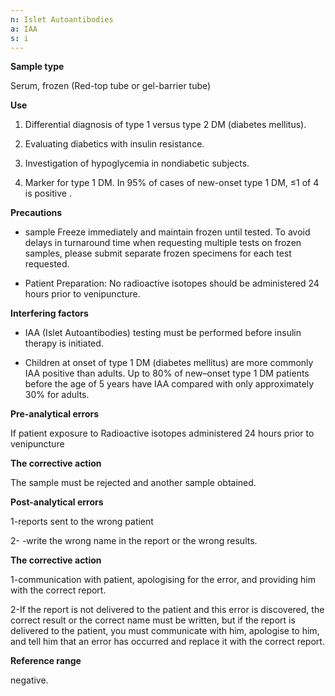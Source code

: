```yaml
---
n: Islet Autoantibodies
a: IAA
s: i
---
```


__Sample type__

Serum, frozen (Red-top tube or gel-barrier tube)

__Use__ 

1.	Differential diagnosis of type 1 versus type 2 DM (diabetes mellitus). 

2.	Evaluating diabetics with insulin resistance. 

3.	Investigation of hypoglycemia in nondiabetic subjects. 

4.	Marker for type 1 DM. In 95% of cases of new-onset type 1 DM, ≤1 of 4 is positive .

__Precautions__

-	sample Freeze immediately and maintain frozen until tested. To avoid delays in turnaround time when requesting multiple tests on frozen samples, please submit separate frozen specimens for each test requested.

-	Patient Preparation: No radioactive isotopes should be administered 24 hours prior to venipuncture.

 __Interfering factors__

-	IAA (Islet Autoantibodies) testing must be performed before insulin therapy is initiated. 

-	Children at onset of type 1 DM (diabetes mellitus) are more commonly IAA positive than adults. Up to 80% of new–onset type 1 DM patients before the age of 5 years have IAA compared with only approximately 30% for adults.

__Pre-analytical errors__

If patient exposure to Radioactive isotopes administered 24 hours prior to venipuncture

__The corrective action__

The sample must be rejected and another sample obtained.

__Post-analytical errors__

1-reports sent to the wrong patient

2- -write the wrong name in the report or the wrong results.

__The corrective action__

1-communication with patient, apologising for the error, and providing him with the correct report.

2-If the report is not delivered to the patient and this error is discovered, the correct result or the correct name must be written, but if the report is delivered to the patient, you must communicate with him, apologise to him, and tell him that an error has occurred and replace it with the correct report.

__Reference range__ 

negative.